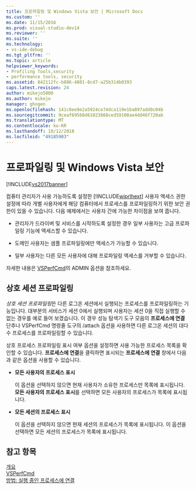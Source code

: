 ```yaml
---
title: 프로파일링 및 Windows Vista 보안 | Microsoft Docs
ms.custom: ''
ms.date: 11/15/2016
ms.prod: visual-studio-dev14
ms.reviewer: ''
ms.suite: ''
ms.technology:
- vs-ide-debug
ms.tgt_pltfrm: ''
ms.topic: article
helpviewer_keywords:
- Profiling Tools,security
- performance tools, security
ms.assetid: 842112fc-b886-4801-8cd7-a25b314b0393
caps.latest.revision: 24
author: mikejo5000
ms.author: mikejo
manager: ghogen
ms.openlocfilehash: 141c8ee9e2a5924ce74dca119e1ba897add0c04b
ms.sourcegitcommit: 9ceaf69568d61023868ced59108ae4dd46f720ab
ms.translationtype: MT
ms.contentlocale: ko-KR
ms.lasthandoff: 10/12/2018
ms.locfileid: "49185903"
---
```

# <a name="profiling-and-windows-vista-security"></a>프로파일링 및 Windows Vista 보안
[!INCLUDE[vs2017banner](../includes/vs2017banner.md)]

컴퓨터 관리자가 사용 가능하도록 설정한 [!INCLUDE[wiprlhext](../includes/wiprlhext-md.md)] 사용자 액세스 권한 설정에 따라 개별 사용자에게 해당 컴퓨터에서 프로세스를 프로파일링하기 위한 보안 권한이 있을 수 있습니다. 다음 예제에서는 사용자 간에 가능한 차이점을 보여 줍니다.  
  
-   관리자가 드라이버 및 서비스를 시작하도록 설정한 경우 일부 사용자는 고급 프로파일링 기능에 액세스할 수 있습니다.  
  
-   도메인 사용자는 샘플 프로파일링에만 액세스가 가능할 수 있습니다.  
  
-   일부 사용자는 다른 모든 사용자에 대해 프로파일링 액세스를 거부할 수 있습니다.  
  
 자세한 내용은 [VSPerfCmd](../profiling/vsperfcmd.md)의 ADMIN 옵션을 참조하세요.  
  
## <a name="cross-session-profiling"></a>상호 세션 프로파일링  
 *상호 세션 프로파일링*은 다른 로그온 세션에서 실행되는 프로세스를 프로파일링하는 기능입니다. 대부분의 서비스가 세션 0에서 실행되며 사용자는 세션 0을 직접 실행할 수 없는 경우를 예로 들어 보겠습니다. 이 경우 성능 탐색기 도구 모음의 **프로세스에 연결** 단추나 VSPerfCmd 명령줄 도구의 /attach 옵션을 사용하면 다른 로그온 세션의 대다수 프로세스를 프로파일링할 수 있습니다.  
  
 상호 프로세스 프로파일링 표시 여부 옵션을 설정하면 사용 가능한 프로세스 목록을 확인할 수 있습니다. **프로세스에 연결**을 클릭하면 표시되는 **프로세스에 연결** 창에서 다음과 같은 옵션을 사용할 수 있습니다.  
  
-   **모든 사용자의 프로세스 표시**  
  
     이 옵션을 선택하지 않으면 현재 사용자가 소유한 프로세스만 목록에 표시됩니다. **모든 사용자의 프로세스 표시**를 선택하면 모든 사용자의 프로세스가 목록에 표시됩니다.  
  
-   **모든 세션의 프로세스 표시**  
  
     이 옵션을 선택하지 않으면 현재 세션의 프로세스가 목록에 표시됩니다. 이 옵션을 선택하면 모든 세션의 프로세스가 목록에 표시됩니다.  
  
## <a name="see-also"></a>참고 항목  
 [개요](../profiling/overviews-performance-tools.md)   
 [VSPerfCmd](../profiling/vsperfcmd.md)   
 [방법: 실행 중인 프로세스에 연결](http://msdn.microsoft.com/en-us/636d0a52-4bfd-48d2-89ad-d7b9ca4dc4f4)



